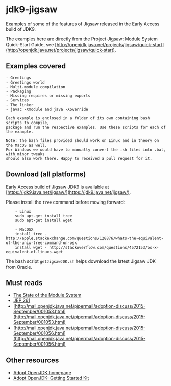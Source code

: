 # jdk9-jigsaw

Examples of some of the features of Jigsaw released in the Early Access build of JDK9.

The examples here are directly from the Project Jigsaw: Module System Quick-Start Guide,
see [http://openjdk.java.net/projects/jigsaw/quick-start](http://openjdk.java.net/projects/jigsaw/quick-start).

## Examples covered
    - Greetings
    - Greetings world
    - Multi-module compilation
    - Packaging
    - Missing requires or missing exports
    - Services
    - The linker
    - javac -Xmodule and java -Xoverride

    Each example is enclosed in a folder of its own containing bash scripts to compile, 
    package and run the respective examples. Use these scripts for each of the example.

    Note: the bash files provided should work on Linux and in theory on the MacOS as well.
    For Windows we would have to manually convert the .sh files into .bat, with minor tweaks
    should also work there. Happy to received a pull request for it.

## Download (all platforms)
Early Access build of Jigsaw JDK9 is available at [https://jdk9.java.net/jigsaw/](https://jdk9.java.net/jigsaw/).

Please install the ```tree``` command before moving forward:

        - Linux
        sudo apt-get install tree
        sudo apt-get install wget

        - MacOSX 
        install tree - http://apple.stackexchange.com/questions/128876/whats-the-equivalent-of-the-unix-tree-command-on-osx
        install wget - http://stackoverflow.com/questions/4572153/os-x-equivalent-of-linuxs-wget

The bash script ```getJigsawJDK.sh``` helps download the latest Jigsaw JDK from Oracle.   
    
## Must reads
- [The State of the Module System](http://openjdk.java.net/projects/jigsaw/spec/sotms/)
- [JEP 261](http://openjdk.java.net/jeps/261)
- [http://mail.openjdk.java.net/pipermail/adoption-discuss/2015-September/001053.html](http://mail.openjdk.java.net/pipermail/adoption-discuss/2015-September/001053.html) <br/>
- [http://mail.openjdk.java.net/pipermail/adoption-discuss/2015-September/001056.html](http://mail.openjdk.java.net/pipermail/adoption-discuss/2015-September/001056.html)

## Other resources
- [Adopt OpenJDK homepage](https://adoptopenjdk.java.net/)
- [Adopt OpenJDK: Getting Started Kit](http://bit.ly/1NUkPWw)